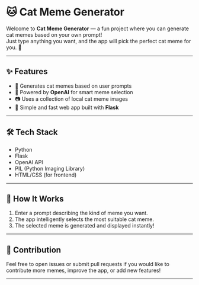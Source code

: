 # 🐱 Cat Meme Generator

Welcome to **Cat Meme Generator** — a fun project where you can generate cat memes based on your own prompt!  
Just type anything you want, and the app will pick the perfect cat meme for you. 🎯

---

## ✨ Features
- 🐾 Generates cat memes based on user prompts
- 🧠 Powered by **OpenAI** for smart meme selection
- 📷 Uses a collection of local cat meme images
- 🚀 Simple and fast web app built with **Flask**

---

## 🛠️ Tech Stack
- Python
- Flask
- OpenAI API
- PIL (Python Imaging Library)
- HTML/CSS (for frontend)

---

## 📸 How It Works
1. Enter a prompt describing the kind of meme you want.
2. The app intelligently selects the most suitable cat meme.
3. The selected meme is generated and displayed instantly!

---

## 🤝 Contribution
Feel free to open issues or submit pull requests if you would like to contribute more memes, improve the app, or add new features!

---

